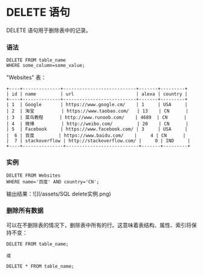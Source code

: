 # DELETE 语句

DELETE 语句用于删除表中的记录。

### 语法

```
DELETE FROM table_name
WHERE some_column=some_value;
```

"Websites" 表：

```
+----+--------------+---------------------------+-------+---------+
| id | name         | url                       | alexa | country |
+----+--------------+---------------------------+-------+---------+
| 1  | Google       | https://www.google.cm/    | 1     | USA     |
| 2  | 淘宝          | https://www.taobao.com/   | 13    | CN      |
| 3  | 菜鸟教程      | http://www.runoob.com/    | 4689  | CN      |
| 4  | 微博          | http://weibo.com/         | 20    | CN      |
| 5  | Facebook     | https://www.facebook.com/ | 3     | USA     |
|  6 | 百度         | https://www.baidu.com/    |     4 | CN      |
|  7 | stackoverflow | http://stackoverflow.com/ |     0 | IND     |
+----+---------------+---------------------------+-------+---------+
```

### 实例

```
DELETE FROM Websites
WHERE name='百度' AND country='CN';
```

输出结果：![](/assets/SQL delete实例.png)

### 删除所有数据

可以在不删除表的情况下，删除表中所有的行。这意味着表结构、属性、索引将保持不变：

```
DELETE FROM table_name;

或

DELETE * FROM table_name;
```



